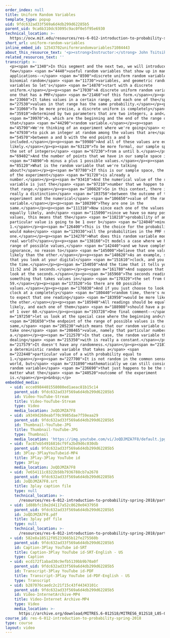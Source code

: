 ```yaml
---
order_index: null
title: Uniform Random Variables
template_type: popup
uid: 9fdc632ad33f569a6d4db299d62285b5
parent_uid: 9ca6b310dc93095c9ac0f0e5f95e6930
technical_location: >-
  https://ocw.mit.edu/resources/res-6-012-introduction-to-probability-spring-2018/part-i-the-fundamentals/uniform-random-variables
short_url: uniform-random-variables
inline_embed_id: 12543702uniformrandomvariables71084443
about_this_resource_text: '<p><strong>Instructor:</strong> John Tsitsiklis</p>'
related_resources_text: ''
transcript: >-
  <p><span m="1340">In this segment and the next two, we will introduce a
  few</span> <span m="4440">useful random variables that show up in many
  applications--</span> <span m="8590">discrete uniform random variables,
  binomial random</span> <span m="11730">variables, and geometric random
  variables So let's</span> <span m="14870">start with a discrete
  uniform.</span></p><p><span m="17030">A discrete uniform random variable is
  one that has a PMF</span> <span m="21460">of this form.</span></p><p><span
  m="23060">It takes values in a certain range, and each one of the</span> <span
  m="27530">values in that range has the same probability.</span></p><p><span
  m="31060">To be more precise, a discrete uniform is completely</span> <span
  m="35910">determined by two parameters that are two integers, a and</span>
  <span m="39970">b, which are the beginning and the end of the range of
  that</span> <span m="44290">random variable.</span></p><p><span
  m="45790">We're thinking of an experiment where we're going</span> <span
  m="47930">to pick an integer at random among the values that are</span> <span
  m="54570">between a and b with the end points a and b
  included.</span></p><p><span m="59980">And all of these values are equally
  likely.</span></p><p><span m="63120">To be more formal, our sample space is
  the set of integers</span> <span m="67230">from a until b.</span></p><p><span
  m="69402">And the number of points that we have in our sample space is</span>
  <span m="74890">b minus a plus 1 possible values.</span></p><p><span
  m="85120">What is the random variable that we're talking
  about?</span></p><p><span m="87780">If this is our sample space, the outcome
  of the experiment</span> <span m="91720">is already a
  number.</span></p><p><span m="93410">And the numerical value of the random
  variable is just the</span> <span m="97210">number that we happen to pick in
  that range.</span></p><p><span m="100820">So in this context, there isn't
  really a distinction</span> <span m="103750">between the outcome of the
  experiment and the numerical</span> <span m="106650">value of the random
  variable.</span></p><p><span m="108390">They are one in the
  same.</span></p><p><span m="111310">Now since each one of the values is
  equally likely, and</span> <span m="115090">since we have so many possible
  values, this means that the</span> <span m="118210">probability of any
  particular value is going to be 1 over b</span> <span m="124040">minus a plus
  1.</span></p><p><span m="126400">This is the choice for the probability that
  would make</span> <span m="129330">all the probabilities in the PMF sum to
  one.</span></p><p><span m="134270">What does this random variable model in the
  real world?</span></p><p><span m="138160">It models a case where we have a
  range of possible values,</span> <span m="142440">and we have complete
  ignorance, no reason to</span> <span m="145000">believe that one value is more
  likely than the other.</span></p><p><span m="148620">As an example, suppose
  that you look at your digital</span> <span m="151610">clock, and you look at
  the time.</span></p><p><span m="154050">And the time that it tells you is
  11:52 and 26 seconds.</span></p><p><span m="161780">And suppose that you just
  look at the seconds.</span></p><p><span m="165960">The seconds reading is
  something that takes values in</span> <span m="170329">the set from 0 to
  59.</span></p><p><span m="173520">So there are 60 possible
  values.</span></p><p><span m="176030">And if you just choose to look at your
  clock at a completely</span> <span m="180440">random time, there's no reason
  to expect that one reading</span> <span m="183950">would be more likely than
  the other.</span></p><p><span m="185940">All readings should be equally
  likely, and each one of them</span> <span m="188980">should have a probability
  of 1 over 60.</span></p><p><span m="193728">One final comment--</span> <span
  m="197250">let us look at the special case where the beginning and</span>
  <span m="201650">the endpoint of the range of possible values is the
  same,</span> <span m="205230">which means that our random variable can only
  take one</span> <span m="208465">value, namely that particular number
  a.</span></p><p><span m="212570">In that case, the random variable that we're
  dealing</span> <span m="215350">with is really a constant.</span></p><p><span
  m="217579">It doesn't have any randomness.</span></p><p><span m="218750">It is
  a deterministic random variable that takes a</span> <span
  m="222440">particular value of a with probability equal to
  1.</span></p><p><span m="227700">It is not random in the common sense of the
  world, but</span> <span m="231890">mathematically we can still consider it a
  random variable</span> <span m="236690">that just happens to be the same no
  matter what the</span> <span m="240520">outcome of the experiment
  is.</span></p><p>&nbsp;</p>
embedded_media:
  - uid: ecce0984401558080ed1aeac81b15c14
    parent_uid: 9fdc632ad33f569a6d4db299d62285b5
    id: Video-YouTube-Stream
    title: Video-YouTube-Stream
    type: Video
    media_location: JoQDJMZA7F8
  - uid: a9349d260eabf70c9985dae7f59eaa29
    parent_uid: 9fdc632ad33f569a6d4db299d62285b5
    id: Thumbnail-YouTube-JPG
    title: Thumbnail-YouTube-JPG
    type: Thumbnail
    media_location: 'https://img.youtube.com/vi/JoQDJMZA7F8/default.jpg'
  - uid: fac87eb54916816cf9fa2bd9d6c030db
    parent_uid: 9fdc632ad33f569a6d4db299d62285b5
    id: 3Play-3PlayYouTubeid-MP4
    title: 3Play-3Play YouTube id
    type: 3Play
    media_location: JoQDJMZA7F8
  - uid: 7e654111c8322b58b7936788cb7a2678
    parent_uid: 9fdc632ad33f569a6d4db299d62285b5
    id: JoQDJMZA7F8.srt
    title: 3play caption file
    type: null
    technical_location: >-
      /resources/res-6-012-introduction-to-probability-spring-2018/part-i-the-fundamentals/uniform-random-variables/JoQDJMZA7F8.srt
  - uid: 1d88bfc10e2d4117a52c8620e0437958
    parent_uid: 9fdc632ad33f569a6d4db299d62285b5
    id: JoQDJMZA7F8.pdf
    title: 3play pdf file
    type: null
    technical_location: >-
      /resources/res-6-012-introduction-to-probability-spring-2018/part-i-the-fundamentals/uniform-random-variables/JoQDJMZA7F8.pdf
  - uid: 582e8a18512f05233665b12fe275560b
    parent_uid: 9fdc632ad33f569a6d4db299d62285b5
    id: Caption-3Play YouTube id-SRT
    title: Caption-3Play YouTube id-SRT-English - US
    type: Caption
  - uid: ecd172f1abad30c9efb5139bb9b70a0f
    parent_uid: 9fdc632ad33f569a6d4db299d62285b5
    id: Transcript-3Play YouTube id-PDF
    title: Transcript-3Play YouTube id-PDF-English - US
    type: Transcript
  - uid: b287076caedc2c21f15c43f44343101c
    parent_uid: 9fdc632ad33f569a6d4db299d62285b5
    id: Video-InternetArchive-MP4
    title: Video-Internet Archive-MP4
    type: Video
    media_location: >-
      https://archive.org/download/MITRES.6-012S18/MITRES6_012S18_L05-05_300k.mp4
course_id: res-6-012-introduction-to-probability-spring-2018
type: course
layout: video
---
```

